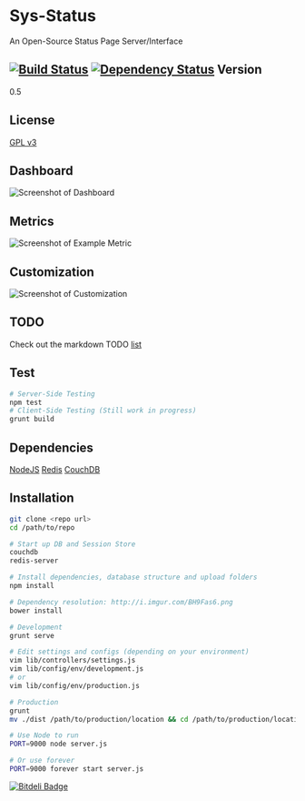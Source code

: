 Sys-Status
==========

An Open-Source Status Page Server/Interface

[![Build Status](https://travis-ci.org/brutalhonesty/sys-status.js.svg?branch=master)](https://travis-ci.org/brutalhonesty/sys-status.js)
[![Dependency Status](https://david-dm.org/brutalhonesty/sys-status.js.png)](https://david-dm.org/brutalhonesty/sys-status.js)
Version
-------
0.5

License
-------
[GPL v3](https://tldrlegal.com/license/gnu-general-public-license-v3-(gpl-3))


Dashboard
---------
![Screenshot of Dashboard](http://i.imgur.com/KpWhhC7.png)

Metrics
-------
![Screenshot of Example Metric](http://i.imgur.com/RFFJj8o.png)

Customization
--------------
![Screenshot of Customization](http://i.imgur.com/jo0BnFO.png)


TODO
----
Check out the markdown TODO [list](TODO.md)

Test
----
```bash
# Server-Side Testing
npm test
# Client-Side Testing (Still work in progress)
grunt build
```

Dependencies
------------
[NodeJS](http://nodejs.org/)
[Redis](http://redis.io/)
[CouchDB](http://couchdb.apache.org/)

Installation
------------

```bash
git clone <repo url>
cd /path/to/repo

# Start up DB and Session Store
couchdb
redis-server

# Install dependencies, database structure and upload folders
npm install

# Dependency resolution: http://i.imgur.com/BH9Fas6.png
bower install

# Development
grunt serve

# Edit settings and configs (depending on your environment)
vim lib/controllers/settings.js
vim lib/config/env/development.js
# or
vim lib/config/env/production.js

# Production
grunt
mv ./dist /path/to/production/location && cd /path/to/production/location

# Use Node to run
PORT=9000 node server.js

# Or use forever
PORT=9000 forever start server.js
```

[![Bitdeli Badge](https://d2weczhvl823v0.cloudfront.net/brutalhonesty/sys-status.js/trend.png)](https://bitdeli.com/free "Bitdeli Badge")

